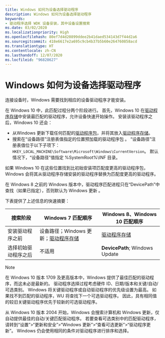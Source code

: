 ```yaml
---
title: Windows 如何为设备选择驱动程序
description: Windows 如何为设备选择驱动程序
keywords:
- 驱动程序选择 WDK 设备安装，其中设备设置搜索
ms.date: 03/02/2020
ms.localizationpriority: High
ms.openlocfilehash: 80ef7d4d20899ddee2b41daed534143d7f44d2a6
ms.sourcegitcommit: 418e6617e2a695c9cb4b37b5b60e264760858acd
ms.translationtype: HT
ms.contentlocale: zh-CN
ms.lasthandoff: 12/07/2020
ms.locfileid: "96828627"
---
```

# <a name="how-windows-selects-a-driver-for-a-device"></a>Windows 如何为设备选择驱动程序


连接设备时，Windows 需要找到相应的设备驱动程序才能安装。

在 Windows 10 中，此匹配过程分两个阶段进行。 首先，Windows 10 在[驱动程序存储](driver-store.md)中安装最匹配的驱动程序，允许设备快速开始操作。 安装该驱动程序之后，Windows 10 还会：

* 从Windows 更新下载任何匹配的[驱动程序包](driver-packages.md)，并将其放入[驱动程序存储](driver-store.md)。
* 搜索在“设备路径”注册表值指定的位置预加载的驱动程序包  。  “设备路径”注册表值位于以下子项下：`HKEY_LOCAL_MACHINE\Software\Microsoft\Windows\CurrentVersion`。  默认情况下，“设备路径”值指定 %SystemRoot%\\INF 目录。

如果 Windows 10 在这些位置找到比初始安装项匹配度更高的驱动程序包，Windows 会将其从驱动程序存储安装的驱动程序替换为匹配度更高的驱动程序。

在 Windows 8 之前的 Windows 版本中，驱动程序匹配进程只在“DevicePath”中查找（如果已指定），否则默认为 Windows 更新  。

下表提供了上述信息的快速摘要：

|搜索阶段|Windows 7 匹配顺序|Windows 8、Windows 10 匹配顺序|
|--- |--- |--- |
|安装驱动程序之前|设备路径；Windows 更新；[驱动程序存储](driver-store.md)|[驱动程序存储](driver-store.md)|
|选择初始驱动程序之后|不适用|**DevicePath**; Windows Update|


> [!NOTE]
> 在 Windows 10 版本 1709 及更高版本中，Windows 提供了最佳匹配的驱动程序，而这未必是最新的。 驱动程序选择过程考虑硬件 ID、日期/版本和关键/自动/可选类别。 Windows 将关键驱动程序或自动驱动程序的优先级设置为最高。 如果找不到匹配的驱动程序，WU 将查找下一个可选驱动程序。 因此，具有相同值的较旧关键驱动程序优先于较新的可选驱动程序。
> 
> 从 Windows 10 版本 2004 开始，Windows 会搜索计算机和 Windows 更新，仅自动提供最佳的自动/关键匹配驱动程序。 若要查看可选类别中的匹配驱动程序，请转到“设置”>“更新和安全”>“Windows 更新”>“查看可选更新”>“驱动程序更新”。 Windows 仍会使用相同的条件对驱动程序进行排序和选择。
